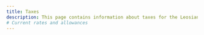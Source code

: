 ```yaml
---
title: Taxes
description: This page contains information about taxes for the Leosian island.
# Current rates and allowances
---
```

